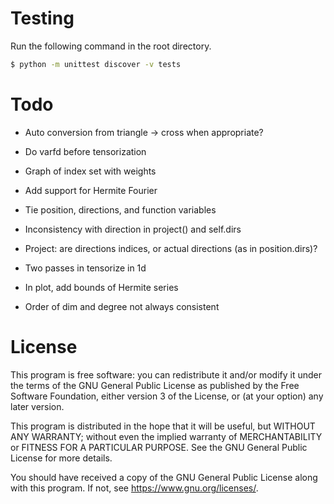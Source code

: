 # Testing

Run the following command in the root directory.

```bash
$ python -m unittest discover -v tests
```

# Todo

- Auto conversion from triangle -> cross when appropriate?

- Do varfd before tensorization

- Graph of index set with weights

- Add support for Hermite Fourier

- Tie position, directions, and function variables

- Inconsistency with direction in project() and self.dirs

- Project: are directions indices, or actual directions (as in position.dirs)?

- Two passes in tensorize in 1d

- In plot, add bounds of Hermite series

- Order of dim and degree not always consistent

# License

This program is free software: you can redistribute it and/or modify
it under the terms of the GNU General Public License as published by
the Free Software Foundation, either version 3 of the License, or
(at your option) any later version.

This program is distributed in the hope that it will be useful,
but WITHOUT ANY WARRANTY; without even the implied warranty of
MERCHANTABILITY or FITNESS FOR A PARTICULAR PURPOSE. See the
GNU General Public License for more details.

You should have received a copy of the GNU General Public License
along with this program. If not, see <https://www.gnu.org/licenses/>.
